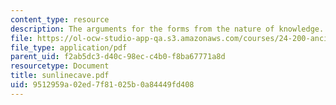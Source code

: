 ```yaml
---
content_type: resource
description: The arguments for the forms from the nature of knowledge.
file: https://ol-ocw-studio-app-qa.s3.amazonaws.com/courses/24-200-ancient-philosophy-fall-2004/9512959a02ed7f81025b0a84449fd408_sunlinecave.pdf
file_type: application/pdf
parent_uid: f2ab5dc3-d40c-98ec-c4b0-f8ba67771a8d
resourcetype: Document
title: sunlinecave.pdf
uid: 9512959a-02ed-7f81-025b-0a84449fd408
---
```

